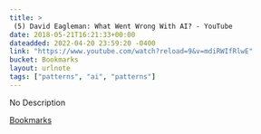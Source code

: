 ```yaml
---
title: > 
 (5) David Eagleman: What Went Wrong With AI? - YouTube
date: 2018-05-21T16:21:33+00:00
dateadded: 2022-04-20 23:59:20 -0400
link: "https://www.youtube.com/watch?reload=9&v=mdiRWIfRlwE"
bucket: Bookmarks
layout: urlnote
tags: ["patterns", "ai", "patterns"]
--- 
```

No Description
 <!-- end excerpt --> 
<div class='bucket'><a class='internal-link' href='/buckets/bookmarks'>Bookmarks</a></div> 
